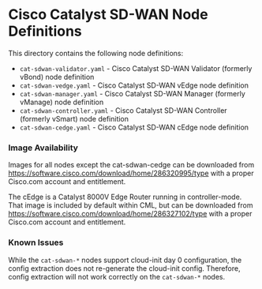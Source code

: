 # Cisco Catalyst SD-WAN Node Definitions

This directory contains the following node definitions:

* `cat-sdwan-validator.yaml` - Cisco Catalyst SD-WAN Validator (formerly vBond) node definition
* `cat-sdwan-vedge.yaml` - Cisco Catalyst SD-WAN vEdge node definition
* `cat-sdwan-manager.yaml` - Cisco Catalyst SD-WAN Manager (formerly vManage) node definition
* `cat-sdwan-controller.yaml` - Cisco Catalyst SD-WAN Controller (formerly vSmart) node definition
* `cat-sdwan-cedge.yaml` - Cisco Catalyst SD-WAN cEdge node definition

### Image Availability

Images for all nodes except the cat-sdwan-cedge can be downloaded from
https://software.cisco.com/download/home/286320995/type with a proper Cisco.com account and entitlement.

The cEdge is a Catalyst 8000V Edge Router running in controller-mode.  That image is included by default
within CML, but can be downloaded from https://software.cisco.com/download/home/286327102/type with a proper
Cisco.com account and entitlement.

### Known Issues

While the `cat-sdwan-*` nodes support cloud-init day 0 configuration, the config extraction does not re-generate the cloud-init
config.  Therefore, config extraction will not work correctly on the `cat-sdwan-*` nodes.
